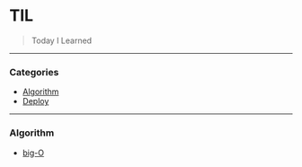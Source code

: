 # TIL

> Today I Learned

---

### Categories

* [Algorithm](#Algorithm)
* [Deploy](#amplify)

---

### Algorithm

- [big-O](Algorithm/big-O.md)
